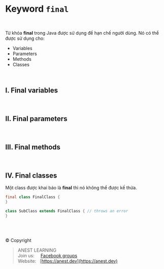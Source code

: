 # Keyword `final`

<br />

Từ khóa **final** trong Java được sử dụng để hạn chế người dùng. Nó có thể được sử dụng cho:

- Variables
- Parameters
- Methods
- Classes

<br />

## I. Final variables

<br />

## II. Final parameters

<br />

## III. Final methods

<br />

## IV. Final classes

Một class được khai báo là **final** thì nó không thể được kế thừa.

```java
final class FinalClass {
}
```
```java
class SubClass extends FinalClass { // throws an error
}
```

<br />

##  

© Copyright
> ANEST LEARNING  
> Join us: &nbsp;&nbsp;&nbsp; [Facebook groups](https://www.facebook.com/groups/anest.learning/)  
> Website: &nbsp; [https://anest.dev](https://anest.dev)  
